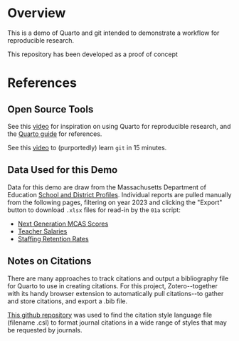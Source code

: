 # Overview

This is a demo of Quarto and git intended to demonstrate a workflow for reproducible research. 

This repository has been developed as a proof of concept 

# References

## Open Source Tools

See this [video](https://www.youtube.com/watch?v=Qrz2rUWM-uY) for inspiration on using Quarto for reproducible research, and the [Quarto guide](https://quarto.org/docs/guide/) for references.

See this [video](https://www.youtube.com/watch?v=USjZcfj8yxE) to (purportedly) learn `git` in 15 minutes.

## Data Used for this Demo

Data for this demo are draw from the Massachusetts Department of Education [School and District Profiles](https://profiles.doe.mass.edu/statereport). Individual reports are pulled manually from the following pages, filtering on year 2023 and clicking the "Export" button to download `.xlsx` files for read-in by the `01a` script:

* [Next Generation MCAS Scores](https://profiles.doe.mass.edu/statereport/nextgenmcas.aspx)
* [Teacher Salaries](https://profiles.doe.mass.edu/statereport/teachersalaries.aspx)
* [Staffing Retention Rates](https://profiles.doe.mass.edu/statereport/staffingRetentionRates.aspx)

## Notes on Citations

There are many approaches to track citations and output a bibliography file for Quarto to use in creating citations. For this project, Zotero--together with its handy browser extension to automatically pull citations--to gather and store citations, and export a .bib file. 

[This github repository](https://github.com/citation-style-language/styles/tree/master) was used to find the citation style language file (filename .csl) to format journal citations in a wide range of styles that may be requested by journals.
